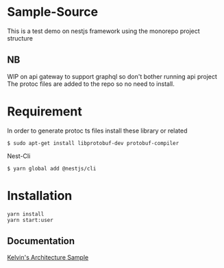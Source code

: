# Sample-Source
This is a test demo on nestjs framework using the monorepo project structure
## NB
WIP on api gateway to support graphql so don't bother running api project
The protoc files are added to the repo so no need to install.

# Requirement
In order to generate protoc ts files install these library or related
```console 
$ sudo apt-get install libprotobuf-dev protobuf-compiler 
```

Nest-Cli
```console 
$ yarn global add @nestjs/cli
```

# Installation
```console
yarn install
yarn start:user
```

## Documentation
[Kelvin's Architecture Sample](docs/KelvinBirikorang-Architecture-Pattern.md)
